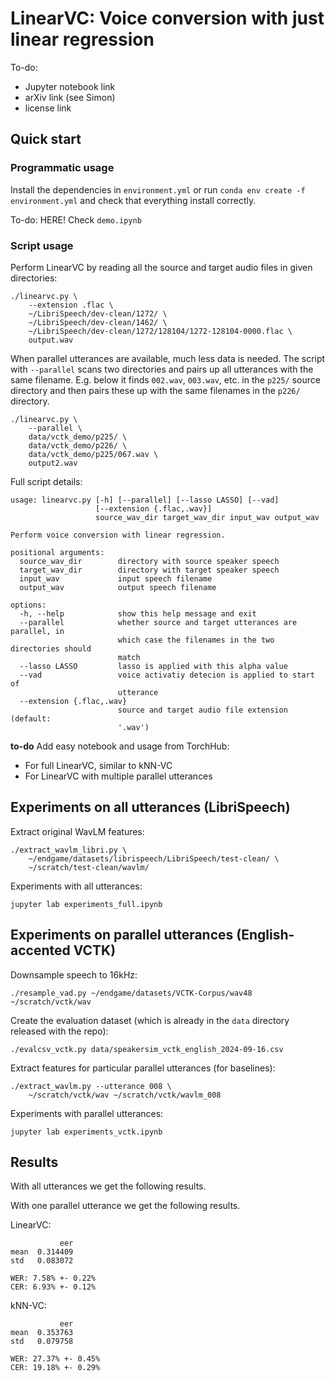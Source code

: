 # LinearVC: Voice conversion with just linear regression

To-do:

- Jupyter notebook link
- arXiv link (see Simon)
- license link


## Quick start

### Programmatic usage

Install the dependencies in `environment.yml` or run
`conda env create -f environment.yml` and check that everything install
correctly.

To-do: HERE! Check `demo.ipynb`


### Script usage

Perform LinearVC by reading all the source and target audio files in given
directories:

    ./linearvc.py \
        --extension .flac \
        ~/LibriSpeech/dev-clean/1272/ \
        ~/LibriSpeech/dev-clean/1462/ \
        ~/LibriSpeech/dev-clean/1272/128104/1272-128104-0000.flac \
        output.wav

When parallel utterances are available, much less data is needed. The script
with `--parallel` scans two directories and pairs up all utterances with the
same filename. E.g. below it finds `002.wav`, `003.wav`, etc. in the `p225/`
source directory and then pairs these up with the same filenames in the `p226/`
directory.

    ./linearvc.py \
        --parallel \
        data/vctk_demo/p225/ \
        data/vctk_demo/p226/ \
        data/vctk_demo/p225/067.wav \
        output2.wav

Full script details:

```
usage: linearvc.py [-h] [--parallel] [--lasso LASSO] [--vad]
                   [--extension {.flac,.wav}]
                   source_wav_dir target_wav_dir input_wav output_wav

Perform voice conversion with linear regression.

positional arguments:
  source_wav_dir        directory with source speaker speech
  target_wav_dir        directory with target speaker speech
  input_wav             input speech filename
  output_wav            output speech filename

options:
  -h, --help            show this help message and exit
  --parallel            whether source and target utterances are parallel, in
                        which case the filenames in the two directories should
                        match
  --lasso LASSO         lasso is applied with this alpha value
  --vad                 voice activatiy detecion is applied to start of
                        utterance
  --extension {.flac,.wav}
                        source and target audio file extension (default:
                        '.wav')
```



**to-do** Add easy notebook and usage from TorchHub:

- For full LinearVC, similar to kNN-VC
- For LinearVC with multiple parallel utterances


## Experiments on all utterances (LibriSpeech)

Extract original WavLM features:

    ./extract_wavlm_libri.py \
        ~/endgame/datasets/librispeech/LibriSpeech/test-clean/ \
        ~/scratch/test-clean/wavlm/

Experiments with all utterances:

    jupyter lab experiments_full.ipynb


## Experiments on parallel utterances (English-accented VCTK)

Downsample speech to 16kHz:

    ./resample_vad.py ~/endgame/datasets/VCTK-Corpus/wav48 ~/scratch/vctk/wav

Create the evaluation dataset (which is already in the `data` directory released
with the repo):

    ./evalcsv_vctk.py data/speakersim_vctk_english_2024-09-16.csv

Extract features for particular parallel utterances (for baselines):

    ./extract_wavlm.py --utterance 008 \
        ~/scratch/vctk/wav ~/scratch/vctk/wavlm_008

Experiments with parallel utterances:

    jupyter lab experiments_vctk.ipynb


## Results

With all utterances we get the following results.



With one parallel utterance we get the following results.

LinearVC:

               eer
    mean  0.314409
    std   0.083072

    WER: 7.58% +- 0.22%
    CER: 6.93% +- 0.12%

kNN-VC:

               eer
    mean  0.353763
    std   0.079758

    WER: 27.37% +- 0.45%
    CER: 19.18% +- 0.29%

